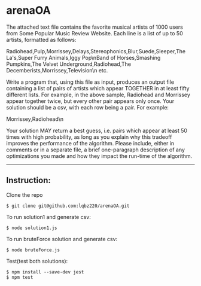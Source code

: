 # arenaOA

The attached text file contains the favorite musical artists of 1000 users from Some Popular Music Review Website. Each line is a list of up to 50 artists, formatted as follows:

Radiohead,Pulp,Morrissey,Delays,Stereophonics,Blur,Suede,Sleeper,The La's,Super Furry Animals,Iggy Pop\nBand of Horses,Smashing Pumpkins,The Velvet Underground,Radiohead,The Decemberists,Morrissey,Television\n etc.

Write a program that, using this file as input, produces an output file containing a list of pairs of artists which appear TOGETHER in at least fifty different lists. For example, in the above sample, Radiohead and Morrissey appear together twice, but every other pair appears only once. Your solution should be a csv, with each row being a pair. For example:

Morrissey,Radiohead\n

Your solution MAY return a best guess, i.e. pairs which appear at least 50 times with high probability, as long as you explain why this tradeoff improves the performance of the algorithm. Please include, either in comments or in a separate file, a brief one-paragraph description of any optimizations you made and how they impact the run-time of the algorithm.

------
## Instruction:
Clone the repo 
```
$ git clone git@github.com:lqbz220/arenaOA.git 
```
To run solution1 and generate csv:
``` 
$ node solution1.js 
```

To run bruteForce solution and generate csv: 
```
$ node bruteForce.js 
```
Test(test both solutions):
```
$ npm install --save-dev jest
$ npm test
```
